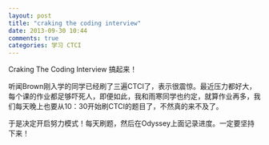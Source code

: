 ```yaml
---
layout: post
title: "craking the coding interview"
date: 2013-09-30 10:44
comments: true
categories: 学习 CTCI
---
```

Craking The Coding Interview 搞起来！
<!-- more -->
听闻Brown刚入学的同学已经刷了三遍CTCI了，表示很震惊。最近压力都好大，每个课的作业都足够吓死人，即便如此，我和雨寒同学也约定，就算作业再多，我们每天晚上也要从10：30开始刷CTCI的题目了，不然真的来不及了。

于是决定开启努力模式！每天刷题，然后在Odyssey上面记录进度。一定要坚持下来！